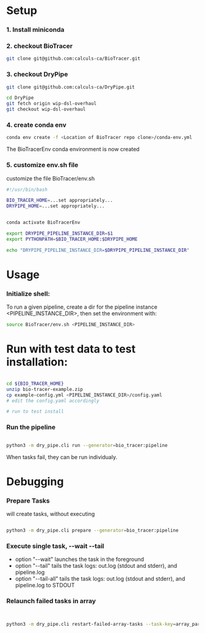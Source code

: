 
# Setup

### 1. Install miniconda 


### 2. checkout BioTracer

```bash 
git clone git@github.com:calculs-ca/BioTracer.git
```

### 3. checkout DryPipe

```bash 
git clone git@github.com:calculs-ca/DryPipe.git

cd DryPipe
git fetch origin wip-dsl-overhaul
git checkout wip-dsl-overhaul
```

### 4. create conda env

```bash 
conda env create -f <Location of BioTracer repo clone>/conda-env.yml
```

The BioTracerEnv conda environment is now created


### 5. customize env.sh file


customize the file BioTracer/env.sh

```bash 
#!/usr/bin/bash

BIO_TRACER_HOME=...set appropriately...
DRYPIPE_HOME=...set appropriately...


conda activate BioTracerEnv

export DRYPIPE_PIPELINE_INSTANCE_DIR=$1
export PYTHONPATH=$BIO_TRACER_HOME:$DRYPIPE_HOME

echo "DRYPIPE_PIPELINE_INSTANCE_DIR=$DRYPIPE_PIPELINE_INSTANCE_DIR"
```

# Usage

### Initialize shell:

To run a given pipeline, create a dir for the pipeline instance <PIPELINE_INSTANCE_DIR>, then set the environment with: 

```bash 
source BioTracer/env.sh <PIPELINE_INSTANCE_DIR>
```

# Run with test data to test installation:

```bash 

cd ${BIO_TRACER_HOME}
unzip bio-tracer-example.zip
cp example-config.yml <PIPELINE_INSTANCE_DIR>/config.yaml
# edit the config.yaml accordingly

# run to test install


```

### Run the pipeline

```bash 

python3 -m dry_pipe.cli run --generator=bio_tracer:pipeline

```

When tasks fail, they can be run individualy. 

# Debugging

### Prepare Tasks

will create tasks, without executing

```bash 

python3 -m dry_pipe.cli prepare --generator=bio_tracer:pipeline

```

### Execute single task, --wait --tail

+ option "--wait" launches the task in the foreground 
+ option "--tail" tails the task logs:  out.log (stdout and stderr), and pipeline.log
+ option "--tail-all" tails the task logs:  out.log (stdout and stderr), and pipeline.log to STDOUT


### Relaunch failed tasks in array

```bash 


python3 -m dry_pipe.cli restart-failed-array-tasks --task-key=array_parent
```


